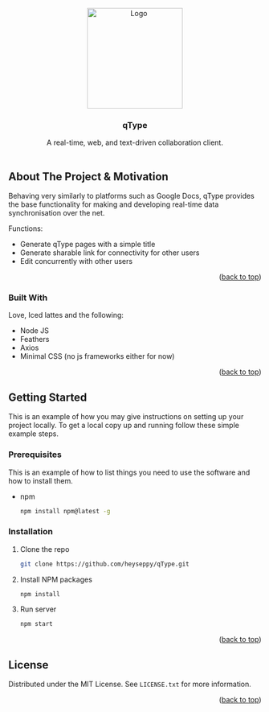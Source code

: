 <div id="top"></div>


<!-- PROJECT LOGO -->
<br />
<div align="center">
  <a href="https://github.com/othneildrew/Best-README-Template">
    <img src="https://i.imgur.com/dhX5K4a.png" alt="Logo" width="190" height="200">
  </a>

  <h3 align="center">qType</h3>

  <p align="center">
    A real-time, web, and text-driven collaboration client. 
    <br />
    <br> 
  </p>
</div>





<!-- ABOUT THE PROJECT -->
## About The Project & Motivation

Behaving very similarly to platforms such as Google Docs, qType provides the base functionality for making and developing real-time data synchronisation over the net. 

Functions:
* Generate qType pages with a simple title 
* Generate sharable link for connectivity for other users
* Edit concurrently with other users


<p align="right">(<a href="#top">back to top</a>)</p>


### Built With

Love, Iced lattes and the following:

* Node JS
* Feathers
* Axios
* Minimal CSS (no js frameworks either for now)

<p align="right">(<a href="#top">back to top</a>)</p>


<!-- GETTING STARTED -->
## Getting Started

This is an example of how you may give instructions on setting up your project locally.
To get a local copy up and running follow these simple example steps.

### Prerequisites

This is an example of how to list things you need to use the software and how to install them.
* npm
  ```sh
  npm install npm@latest -g
  ```

### Installation


1. Clone the repo
   ```sh
   git clone https://github.com/heyseppy/qType.git
   ```
2. Install NPM packages
   ```sh
   npm install
   ```
3. Run server
   ```sh
   npm start
   ```

<p align="right">(<a href="#top">back to top</a>)</p>






<!-- LICENSE -->
## License

Distributed under the MIT License. See `LICENSE.txt` for more information.

<p align="right">(<a href="#top">back to top</a>)</p>





